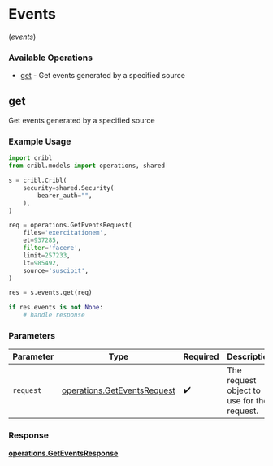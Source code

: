 # Events
(*events*)

### Available Operations

* [get](#get) - Get events generated by a specified source

## get

Get events generated by a specified source

### Example Usage

```python
import cribl
from cribl.models import operations, shared

s = cribl.Cribl(
    security=shared.Security(
        bearer_auth="",
    ),
)

req = operations.GetEventsRequest(
    files='exercitationem',
    et=937285,
    filter='facere',
    limit=257233,
    lt=985492,
    source='suscipit',
)

res = s.events.get(req)

if res.events is not None:
    # handle response
```

### Parameters

| Parameter                                                                  | Type                                                                       | Required                                                                   | Description                                                                |
| -------------------------------------------------------------------------- | -------------------------------------------------------------------------- | -------------------------------------------------------------------------- | -------------------------------------------------------------------------- |
| `request`                                                                  | [operations.GetEventsRequest](../../models/operations/geteventsrequest.md) | :heavy_check_mark:                                                         | The request object to use for the request.                                 |


### Response

**[operations.GetEventsResponse](../../models/operations/geteventsresponse.md)**


